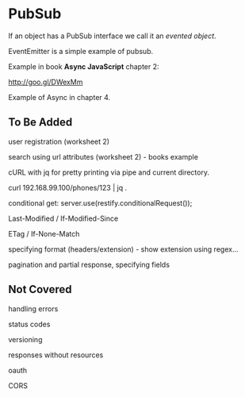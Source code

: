 # PubSub

If an object has a PubSub interface we call it an *evented object*.

EventEmitter is a simple example of pubsub.

Example in book **Async JavaScript** chapter 2:

http://goo.gl/DWexMm

Example of Async in chapter 4.

## To Be Added

user registration (worksheet 2)

search using url attributes (worksheet 2) - books example

cURL with jq for pretty printing via pipe and current directory.

curl 192.168.99.100/phones/123 | jq .

conditional get: server.use(restify.conditionalRequest());

Last-Modified / If-Modified-Since

ETag / If-None-Match

specifying format (headers/extension) - show extension using regex...

pagination and partial response, specifying fields

## Not Covered

handling errors

status codes

versioning

responses without resources

oauth

CORS